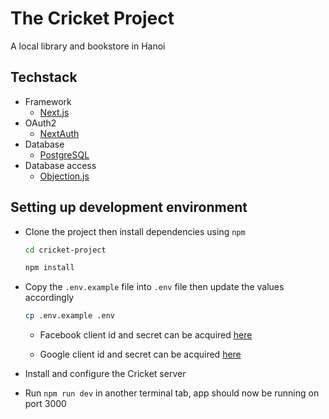 # The Cricket Project

A local library and bookstore in Hanoi

## Techstack

- Framework
  - [Next.js](https://nextjs.org/)
- OAuth2
  - [NextAuth](https://next-auth.js.org/)
- Database
  - [PostgreSQL](https://postgresql.org/)
- Database access
  - [Objection.js](https://vincit.github.io/objection.js/)

## Setting up development environment

- Clone the project then install dependencies using `npm`

  ```sh
  cd cricket-project

  npm install
  ```

- Copy the `.env.example` file into `.env` file then update the values accordingly

  ```sh
  cp .env.example .env
  ```

  - Facebook client id and secret can be acquired [here](https://developers.facebook.com/apps/)

  - Google client id and secret can be acquired [here](https://console.developers.google.com/apis/credentials)

- Install and configure the Cricket server

- Run `npm run dev` in another terminal tab, app should now be running on port 3000
